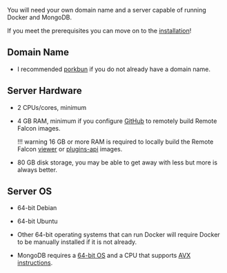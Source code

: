 You will need your own domain name and a server capable of running Docker and MongoDB.

If you meet the prerequisites you can move on to the [installation](../main/install/index.md)!

## Domain Name

- I recommended [porkbun](https://porkbun.com/) if you do not already have a domain name.

## Server Hardware

- 2 CPUs/cores, minimum

- 4 GB RAM, minimum if you configure [GitHub](../main/install/github.md) to remotely build Remote Falcon images.

    !!! warning
        16 GB or more RAM is required to locally build the Remote Falcon [viewer](http://127.0.0.1:8000/cloudflared-remotefalcon/docs/architecture/containers/#viewer) or [plugins-api](http://127.0.0.1:8000/cloudflared-remotefalcon/docs/architecture/containers/#plugins-api) images.

- 80 GB disk storage, you may be able to get away with less but more is always better.

## Server OS

- 64-bit Debian

- 64-bit Ubuntu

- Other 64-bit operating systems that can run Docker will require Docker to be manually installed if it is not already.

- MongoDB requires a [64-bit OS](https://www.mongodb.com/docs/manual/installation/#supported-platforms) and a CPU that supports [AVX instructions](https://www.mongodb.com/community/forums/t/mongodb-5-0-cpu-intel-g4650-compatibility/116610).

